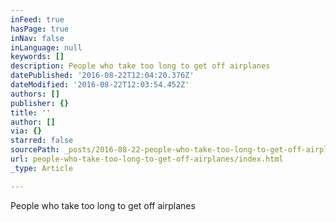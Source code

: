 ```yaml
---
inFeed: true
hasPage: true
inNav: false
inLanguage: null
keywords: []
description: People who take too long to get off airplanes
datePublished: '2016-08-22T12:04:20.376Z'
dateModified: '2016-08-22T12:03:54.452Z'
authors: []
publisher: {}
title: ''
author: []
via: {}
starred: false
sourcePath: _posts/2016-08-22-people-who-take-too-long-to-get-off-airplanes.md
url: people-who-take-too-long-to-get-off-airplanes/index.html
_type: Article

---
```

People who take too long to get off airplanes